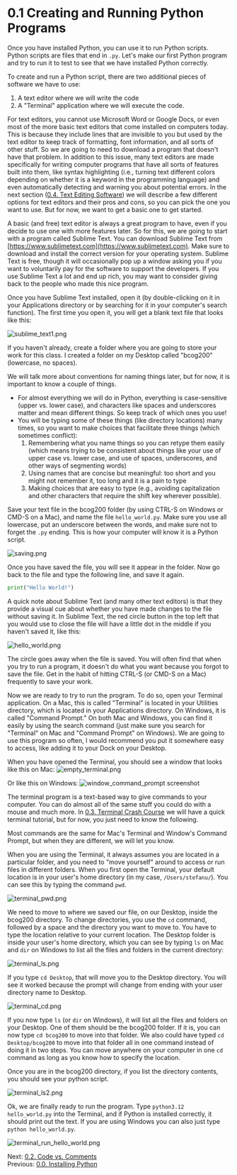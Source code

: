 # 0.1 Creating and Running Python Programs

Once you have installed Python, you can use it to run Python scripts.
Python scripts are files that end in `.py`. Let's make our first Python program and try to run it
to test to see that we have installed Python correctly.

To create and run a Python script, there are two additional pieces of software we have to use:

1. A text editor where we will write the code
2. A "Terminal" application where we will execute the code.

For text editors, you cannot use Microsoft Word or Google Docs, or even most of the more basic text editors that come
installed on computers today. This is because they include lines that are invisible to you but used by the text editor
to keep track of formatting, font information, and all sorts of other stuff. So we are going to need to download a
program that doesn't have that problem. In addition to this issue, many text editors are made specifically for writing
computer programs that have all sorts of features built into them, like syntax highlighting (i.e., turning text
different colors depending on whether it is a keyword in the programming language) and even automatically detecting and
warning you about potential errors. In the next section
([0.4. Text Editing Software](0.4.%20Text%20Editing%20Software.md)) we will describe a few different options for text editors and their pros
and cons, so you can pick the one you want to use. But for now, we want to get a basic one to get started.

A basic (and free) text editor is always a great program to have, even if you decide to use one with more features
later. So for this, we are going to start with a program called Sublime Text. You can download Sublime Text from
[https://www.sublimetext.com](https://www.sublimetext.com). Make sure to download and install the correct version for
your operating system. Sublime Text is free, though it will occasionally pop up a window asking you if you want to
voluntarily pay for the software to support the developers. If you use Sublime Text a lot and end up rich, you may want
to consider giving back to the people who made this nice program.

Once you have Sublime Text installed, open it (by double-clicking on it in your Applications directory or by searching
for it in your computer's search function). The first time you open it, you will get a blank text file that looks like
this:

![sublime_text1.png](../images/sublime_text1.png)

If you haven't already, create a folder where you are going to store your work for this class. I created a folder on my
Desktop called "bcog200" (lowercase, no spaces).

We will talk more about conventions for naming things later, but for now, it is important to know a couple of things.

- For almost everything we will do in Python, everything is case-sensitive (upper vs. lower case), and characters like
  spaces and underscores matter and mean different things. So keep track of which ones you use!
- You will be typing some of these things (like directory locations) many times, so you want to make choices that
  facilitate three things (which sometimes conflict):
  1. Remembering what you name things so you can retype them easily (which means trying to be consistent about things
     like your use of upper case vs. lower case, and use of spaces, underscores, and other ways of segmenting words)
  2. Using names that are concise but meaningful: too short and you might not remember it, too long and it is a pain to type
  3. Making choices that are easy to type (e.g., avoiding capitalization and other characters that require the shift key
     wherever possible).

Save your text file in the bcog200 folder (by using CTRL-S on Windows or CMD-S on a Mac), and name the file
`hello_world.py`. Make sure you use all lowercase, put an underscore between the words, and make sure not to forget the
`.py` ending. This is how your computer will know it is a Python script.

![saving.png](../images/saving.png)

Once you have saved the file, you will see it appear in the folder. Now go back to the file and type the following line,
and save it again.

```Python
print("Hello World!")
```

A quick note about Sublime Text (and many other text editors) is that they provide a visual cue about whether you have
made changes to the file without saving it. In Sublime Text, the red circle button in the top left that you would use to
close the file will have a little dot in the middle if you haven't saved it, like this:

![hello_world.png](../images/hello_world.png)

The circle goes away when the file is saved. You will often find that when you try to run a program, it doesn't do what
you want because you forgot to save the file. Get in the habit of hitting CTRL-S (or CMD-S on a Mac) frequently to save
your work.

Now we are ready to try to run the program. To do so, open your Terminal application. On a Mac, this is called
"Terminal" is located in your Utilities directory, which is located in your Applications directory. On Windows, it is
called "Command Prompt." On both Mac and Windows, you can find it easily by using the search command (just make sure you
search for "Terminal" on Mac and "Command Prompt" on Windows). We are going to use this program so often, I would
recommend you put it somewhere easy to access, like adding it to your Dock on your Desktop.

When you have opened the Terminal, you should see a window that looks like this on Mac:
![empty_terminal.png](../images/empty_terminal.png)

Or like this on Windows:
![window_command_prompt screenshot](../images/windows_command_prompt.png)

The terminal program is a text-based way to give commands to your computer. You can do almost all of the same stuff you
could do with a mouse and much more. In [0.3. Terminal Crash Course](0.3.%20Terminal%20Crash%20Course.md) we will have a
quick terminal tutorial, but for now, you just need to know the following.

Most commands are the same for Mac's Terminal and Window's Command Prompt, but when they are different, we will let you
know.

When you are using the Terminal, it always assumes you are located in a particular folder, and you need to "move
yourself" around to access or run files in different folders. When you first open the Terminal, your default location is
in your user's home directory (in my case, `/Users/stefanu/`). You can see this by typing the command `pwd`.

![terminal_pwd.png](../images/terminal_pwd.png)

We need to move to where we saved our file, on our Desktop, inside the bcog200 directory. To change directories, you use
the `cd` command, followed by a space and the directory you want to move to. You have to type the location relative to
your current location. The Desktop folder is inside your user's home directory, which you can see by typing `ls` on Mac
and `dir` on Windows to list all the files and folders in the current directory:

![terminal_ls.png](../images/terminal_ls.png)

If you type `cd Desktop`, that will move you to the Desktop directory. You will see it worked because the prompt will
change from ending with your user directory name to Desktop.

![terminal_cd.png](../images/terminal_cd.png)

If you now type `ls` (or `dir` on Windows), it will list all the files and folders on your Desktop. One of them should
be the bcog200 folder. If it is, you can now type `cd bcog200` to move into that folder. We also could have typed
`cd Desktop/bcog200` to move into that folder all in one command instead of doing it in two steps. You can move
anywhere on your computer in one `cd` command as long as you know how to specify the location.

Once you are in the bcog200 directory, if you list the directory contents, you should see your python script.

![terminal_ls2.png](../images/terminal_ls2.png)

Ok, we are finally ready to run the program. Type `python3.12 hello_world.py` into the Terminal, and if Python is
installed correctly, it should print out the text. If you are using Windows you can also just type
`python hello_world.py`.

![terminal_run_hello_world.png](../images/terminal_run_hello_world.png)

Next: [0.2. Code vs. Comments](0.2.%20Code%20vs.%20Comments.md)<br>
Previous: [0.0. Installing Python](0.0.%20Installing%20Python.md)
